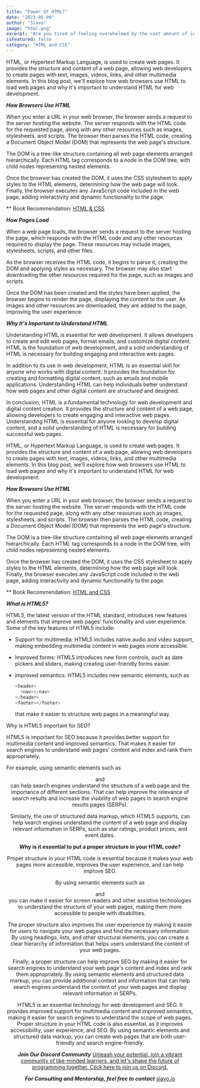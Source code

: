 ```yaml
---
title: "Power Of HTML?"
date: "2023-05-09"
author: "Slavo"
image: "html.png"
excerpt: "Are you tired of feeling overwhelmed by the vast amount of information you need to learn, only to forget it just as quickly?"
isFeatured: false
category: "HTML and CSS"
---
```


HTML, or Hypertext Markup Language, is used to create web pages. It provides the structure and content of a web page, allowing web developers to create pages with text, images, videos, links, and other multimedia elements. In this blog post, we'll explore how web browsers use HTML to load web pages and why it's important to understand HTML for web development.

**_How Browsers Use HTML_**

When you enter a URL in your web browser, the browser sends a request to the server hosting the website. The server responds with the HTML code for the requested page, along with any other resources such as images, stylesheets, and scripts. The browser then parses the HTML code, creating a Document Object Model (DOM) that represents the web page's structure.

The DOM is a tree-like structure containing all web page elements arranged hierarchically. Each HTML tag corresponds to a node in the DOM tree, with child nodes representing nested elements.

Once the browser has created the DOM, it uses the CSS stylesheet to apply styles to the HTML elements, determining how the web page will look. Finally, the browser executes any JavaScript code included in the web page, adding interactivity and dynamic functionality to the page.

\*\* Book Recommendation: [HTML & CSS](https://amzn.to/3BaeO7d)

**_How Pages Load_**

When a web page loads, the browser sends a request to the server hosting the page, which responds with the HTML code and any other resources required to display the page. These resources may include images, stylesheets, scripts, and other files.

As the browser receives the HTML code, it begins to parse it, creating the DOM and applying styles as necessary. The browser may also start downloading the other resources required for the page, such as images and scripts.

Once the DOM has been created and the styles have been applied, the browser begins to render the page, displaying the content to the user. As images and other resources are downloaded, they are added to the page, improving the user experience.

**_Why It's Important to Understand HTML_**

Understanding HTML is essential for web development. It allows developers to create and edit web pages, format emails, and customize digital content. HTML is the foundation of web development, and a solid understanding of HTML is necessary for building engaging and interactive web pages.

In addition to its use in web development, HTML is an essential skill for anyone who works with digital content. It provides the foundation for creating and formatting digital content, such as emails and mobile applications. Understanding HTML can help individuals better understand how web pages and other digital content are structured and designed.

In conclusion, HTML is a fundamental technology for web development and digital content creation. It provides the structure and content of a web page, allowing developers to create engaging and interactive web pages. Understanding HTML is essential for anyone looking to develop digital content, and a solid understanding of HTML is necessary for building successful web pages.

HTML, or Hypertext Markup Language, is used to create web pages. It provides the structure and content of a web page, allowing web developers to create pages with text, images, videos, links, and other multimedia elements. In this blog post, we'll explore how web browsers use HTML to load web pages and why it's important to understand HTML for web development.

**_How Browsers Use HTML_**

When you enter a URL in your web browser, the browser sends a request to the server hosting the website. The server responds with the HTML code for the requested page, along with any other resources such as images, stylesheets, and scripts. The browser then parses the HTML code, creating a Document Object Model (DOM) that represents the web page's structure.

The DOM is a tree-like structure containing all web page elements arranged hierarchically. Each HTML tag corresponds to a node in the DOM tree, with child nodes representing nested elements.

Once the browser has created the DOM, it uses the CSS stylesheet to apply styles to the HTML elements, determining how the web page will look. Finally, the browser executes any JavaScript code included in the web page, adding interactivity and dynamic functionality to the page.

\*\* Book Recommendation: [HTML and CSS](https://amzn.to/3BaeO7d)

**_What is HTML5?_**

HTML5, the latest version of the HTML standard, introduces new features and elements that improve web pages' functionality and user experience. Some of the key features of HTML5 include:

- Support for multimedia: HTML5 includes native audio and video support, making embedding multimedia content in web pages more accessible.

- Improved forms: HTML5 introduces new form controls, such as date pickers and sliders, making creating user-friendly forms easier.

- Improved semantics: HTML5 includes new semantic elements, such as

  ```js
  <header>
    <nav></nav>
  </header>
  <footer></footer>
  ```

  that make it easier to structure web pages in a meaningful way.

Why is HTML5 important for SEO?

HTML5 is important for SEO because it provides better support for multimedia content and improved semantics. That makes it easier for search engines to understand web pages' content and index and rank them appropriately.

For example, using semantic elements such as **<header>** and **<footer>** can help search engines understand the structure of a web page and the importance of different sections. That can help improve the relevance of search results and increase the visibility of web pages in search engine results pages (SERPs).

Similarly, the use of structured data markup, which HTML5 supports, can help search engines understand the content of a web page and display relevant information in SERPs, such as star ratings, product prices, and event dates.

**Why is it essential to put a proper structure in your HTML code?**

Proper structure in your HTML code is essential because it makes your web pages more accessible, improves the user experience, and can help improve SEO.

By using semantic elements such as **<header>** and **<nav>** you can make it easier for screen readers and other assistive technologies to understand the structure of your web pages, making them more accessible to people with disabilities.

The proper structure also improves the user experience by making it easier for users to navigate your web pages and find the necessary information. By using headings, lists, and other structural elements, you can create a clear hierarchy of information that helps users understand the content of your web pages.

Finally, a proper structure can help improve SEO by making it easier for search engines to understand your web page's content and index and rank them appropriately. By using semantic elements and structured data markup, you can provide additional context and information that can help search engines understand the content of your web pages and display relevant information in SERPs.

HTML5 is an essential technology for web development and SEO. It provides improved support for multimedia content and improved semantics, making it easier for search engines to understand the scope of web pages. Proper structure in your HTML code is also essential, as it improves accessibility, user experience, and SEO. By using semantic elements and structured data markup, you can create web pages that are both user-friendly and search engine-friendly.

**_Join Our Discord Community_** [Unleash your potential, join a vibrant community of like-minded learners, and let's shape the future of programming together. Click here to join us on Discord.](https://discord.gg/M7keEuaw)

**_For Consulting and Mentorship, feel free to contact_** [slavo.io](/contact)
